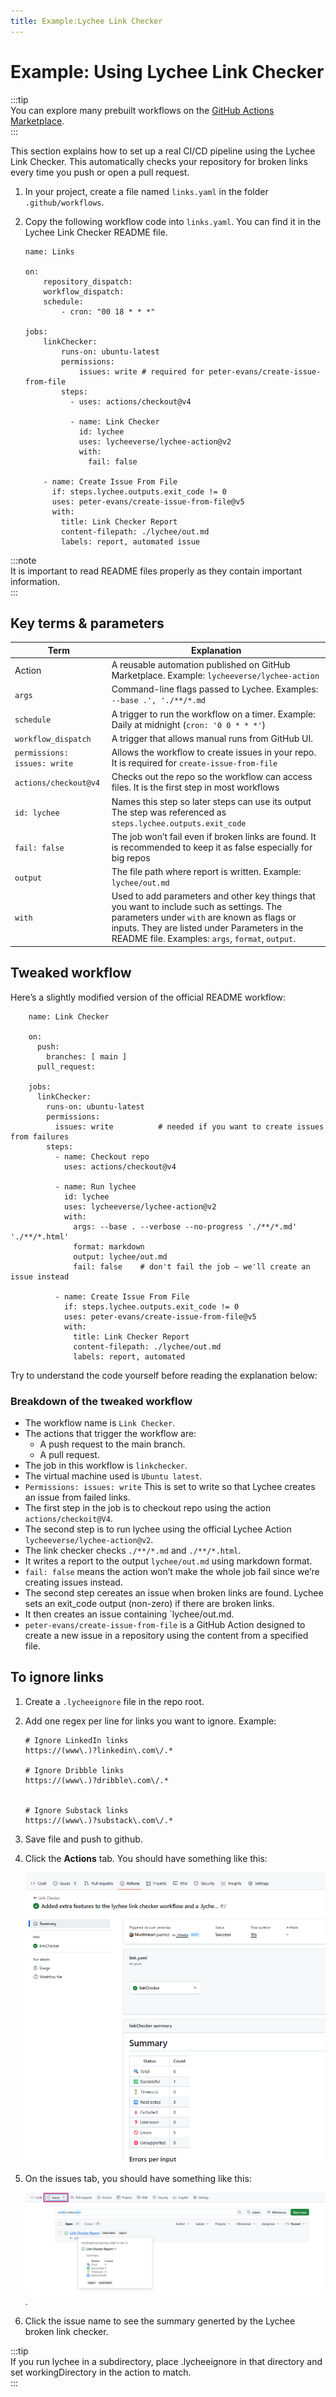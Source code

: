 ```yaml
---
title: Example:Lychee Link Checker
---
```


# Example: Using Lychee Link Checker
:::tip  
You can explore many prebuilt workflows on the [GitHub Actions Marketplace](https://github.com/marketplace?type=actions).     
:::  

This section explains how to set up a real CI/CD pipeline using the Lychee Link Checker. This automatically checks your repository for broken links every time you push or open a pull request.

1. In your project, create a file named ```links.yaml``` in the folder ```.github/workflows```. 
2. Copy the following workflow code into ```links.yaml```. You can find it in the Lychee Link Checker README file.

    ```
    name: Links

    on:
        repository_dispatch:
        workflow_dispatch:
        schedule:
            - cron: "00 18 * * *"

    jobs:
        linkChecker:
            runs-on: ubuntu-latest
            permissions:
                issues: write # required for peter-evans/create-issue-from-file
            steps:
              - uses: actions/checkout@v4

              - name: Link Checker
                id: lychee
                uses: lycheeverse/lychee-action@v2
                with:
                  fail: false

        - name: Create Issue From File
          if: steps.lychee.outputs.exit_code != 0
          uses: peter-evans/create-issue-from-file@v5
          with:
            title: Link Checker Report
            content-filepath: ./lychee/out.md
            labels: report, automated issue    
    ```

:::note  
It is important to read README files properly as they contain important information.  
:::


## Key terms & parameters

| Term                  | Explanation                       | 
| ------------------    | ------------------------      | 
| Action    | A reusable automation published on GitHub Marketplace. Example: ```lycheeverse/lychee-action``` |
| `args` | Command-line flags passed to Lychee. Examples: `--base .', './**/*.md` |
| `schedule` | A trigger to run the workflow on a timer. Example: Daily at midnight (`cron: '0 0 * * *'`) |
| `workflow_dispatch` | A trigger that allows manual runs from GitHub UI. |
| `permissions: issues: write` | Allows the workflow to create issues in your repo. It is required for ```create-issue-from-file``` |
| `actions/checkout@v4` | Checks out the repo so the workflow can access files. It is the first step in most workflows | 
| `id: lychee` | Names this step so later steps can use its output The step was referenced as `steps.lychee.outputs.exit_code` |
| `fail: false` | The job won’t fail even if broken links are found. It is recommended to keep it as false especially for big repos |
| `output` | The file path where report is written. Example: `lychee/out.md` |
| `with` | Used to add parameters and other key things that you want to include such as settings. The parameters under `with` are known as flags or inputs. They are listed under Parameters in the README file. Examples: `args`, `format`, `output`. |



## Tweaked workflow
Here’s a slightly modified version of the official README workflow:  
```
    name: Link Checker

    on:
      push:
        branches: [ main ]
      pull_request:

    jobs:
      linkChecker:
        runs-on: ubuntu-latest
        permissions:
          issues: write          # needed if you want to create issues from failures
        steps:
          - name: Checkout repo
            uses: actions/checkout@v4

          - name: Run lychee
            id: lychee
            uses: lycheeverse/lychee-action@v2
            with:
              args: --base . --verbose --no-progress './**/*.md' './**/*.html'
              format: markdown
              output: lychee/out.md
              fail: false    # don't fail the job — we'll create an issue instead

          - name: Create Issue From File
            if: steps.lychee.outputs.exit_code != 0
            uses: peter-evans/create-issue-from-file@v5
            with:
              title: Link Checker Report
              content-filepath: ./lychee/out.md
              labels: report, automated

```


Try to understand the code yourself before reading the explanation below: 

### Breakdown of the tweaked workflow
- The workflow name is `Link Checker`.
- The actions that trigger the workflow are:
    - A push request to the main branch.
    - A pull request.
- The job in this workflow is `linkchecker`.
- The virtual machine used is `Ubuntu latest`.
- `Permissions: issues: write` This is set to write so that Lychee creates an issue from failed links.
- The first step in the job is to checkout repo using the action `actions/checkoit@V4`.
- The second step is to run lychee using the official Lychee Action `lycheeverse/lychee-action@v2`.
- The link checker checks `./**/*.md` and `./**/*.html`.
- It writes a report to the output `lychee/out.md` using markdown format.
- `fail: false` means the action won’t make the whole job fail since we’re creating issues instead.
- The second step cereates an issue when broken links are found. Lychee sets an exit_code output (non-zero) if there are broken links.
- It then creates an issue containing `lychee/out.md. 
- `peter-evans/create-issue-from-file` is a GitHub Action designed to create a new issue in a repository using the content from a specified file. 

## To ignore links
1. Create a `.lycheeignore` file in the repo root. 
2. Add one regex per line for links you want to ignore. Example:  

    ```
    # Ignore LinkedIn links
    https://(www\.)?linkedin\.com\/.*

    # Ignore Dribble links
    https://(www\.)?dribble\.com\/.*


    # Ignore Substack links
    https://(www\.)?substack\.com\/.*
    ```

3. Save file and push to github. 
4. Click the **Actions** tab. You should have something like this:  

    ![The sample workflow after ignoring some links](./media/final-output-for-the-link-checker.png "The sample workflow after ignoring some links")  

5. On the issues tab, you should have something like this:  

     ![The issue created by the workflow](./media/issue-opened-by-the-link-checker.png "The issue created by the workflow due to broken links").

6. Click the issue name to see the summary generted by the Lychee broken link checker.  


:::tip  
If you run lychee in a subdirectory, place .lycheeignore in that directory and set workingDirectory in the action to match.  
:::




